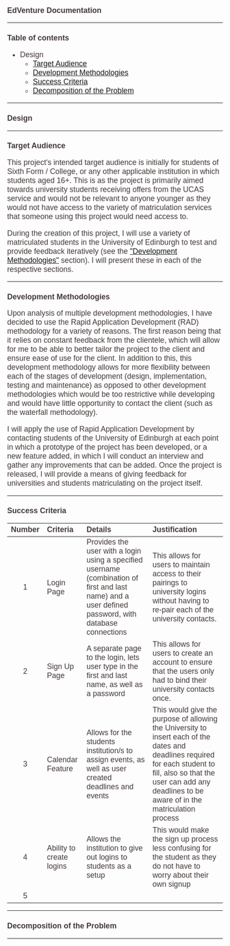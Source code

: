 # EdVenture Documentation

---

## Table of contents

- Design
    - [Target Audience](#target-audience)
    - [Development Methodologies](#development-methodologies)
    - [Success Criteria](#success-criteria)
    - [Decomposition of the Problem](#success-criteria)

---

# Design

---

## Target Audience

This project's intended target audience is initially for students of
Sixth Form / College, or any other applicable institution in which students
aged 16+. This is as the project is primarily aimed towards university
students receiving offers from the UCAS service and would not be
relevant to anyone younger as they would not have access to the 
variety of matriculation services that someone using this project would
need access to.

During the creation of this project, I will use a variety of matriculated
students in the University of Edinburgh to test and provide feedback
iteratively (see the 
["Development Methodologies"](#development-methodologies) section).
I will present these in each of the respective sections.



---

## Development Methodologies

Upon analysis of multiple development methodologies, I have decided
to use the Rapid Application Development (RAD) methodology for a variety
of reasons. The first reason being that it relies on constant feedback
from the clientele, which will allow for me to be able to better tailor
the project to the client and ensure ease of use for the client. In 
addition to this, this development methodology allows for more
flexibility between each of the stages of development (design,
implementation, testing and maintenance) as opposed to other development
methodologies which would be too restrictive while developing and would
have little opportunity to contact the client (such as the waterfall
methodology).

I will apply the use of Rapid Application Development by contacting
students of the University of Edinburgh at each point in which a 
prototype of the project has been developed, or a new feature added, in
which I will conduct an interview and gather any improvements that can
be added. Once the project is released, I will provide a means of giving
feedback for universities and students matriculating on the project
itself.

---

## Success Criteria

| Number | Criteria                 | Details                                                                                                                                               | Justification                                                                                                                                                                                                               |
|:------:|:-------------------------|:------------------------------------------------------------------------------------------------------------------------------------------------------|:----------------------------------------------------------------------------------------------------------------------------------------------------------------------------------------------------------------------------|
|   1    | Login Page               | Provides the user with a login using a specified username (combination of first and last name) and a user defined password, with database connections | This allows for users to maintain access to their pairings to university logins without having to re-pair each of the university contacts.                                                                                  |
|   2    | Sign Up Page             | A separate page to the login, lets user type in the first and last name, as well as a password                                                        | This allows for users to create an account to ensure that the users only had to bind their university contacts once.                                                                                                        |
|   3    | Calendar Feature         | Allows for the students institution/s to assign events, as well as user created deadlines and events                                                  | This would give the purpose of allowing the University to insert each of the dates and deadlines required for each student to fill, also so that the user can add any deadlines to be aware of in the matriculation process |
|   4    | Ability to create logins | Allows the institution to give out logins to students as a setup                                                                                      | This would make the sign up process less confusing for the student as they do not have to worry about their own signup                                                                                                      |
|   5    |                          |                                                                                                                                                       |                                                                                                                                                                                                                             |
---

## Decomposition of the Problem

---





<STYLE>
* {
font-size: 1.05rem;
color: #453A3A;
font-family: "Helvetica";
}
</STYLE>
